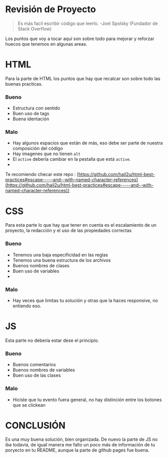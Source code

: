 


# Revisión de Proyecto 


> Es más facil escribir código que leerlo.
> -Joel Spolsky (Fundador de Stack Overflow)

Los puntos que voy a tocar aquí son sobre todo para mejorar y reforzar huecos que tenemos en algunas areas.

# HTML

Para la parte de HTML los puntos que hay que recalcar son sobre todo las buenas practicas.

###  Bueno

- Estructura con sentido
- Buen uso de tags
- Buena identación

### Malo

- Hay algunos espacios que están de más, eso debe ser parte de nuestra composición del código
- Hay imagenes que no tienen `alt`
- El `active` debería cambiar en la pestalla que está `active`.
- 


Te recomiendo checar este repo :
[https://github.com/hail2u/html-best-practices#escape-----and--with-named-character-references](https://github.com/hail2u/html-best-practices#escape-----and--with-named-character-references)}

# CSS

Para esta parte lo que hay que tener en cuenta es el escalamiento de un proyecto, la redacción y el uso de las propiedades correctas

### Bueno

- Tenemos una baja especificidad en las reglas
- Tenemos una buena estructura de los archivos
- Buenos nombres de clases
- Buen uso de variables
- 

### Malo

- Hay veces que limitas tu solución y otras que la haces responsive, no entiendo eso.


# JS

Esta parte no debería estar dese el principio.

### Bueno

- Buenos comentarios
- Buenos nombres de variables
- Buen uso de las clases 

### Malo

- Hiciste que tu evento fuera general, no hay distinción entre los botones que se clickean

# CONCLUSIÓN

Es una muy buena solución, bien organizada. De nuevo la parte de JS no iba todavía, de igual manera me falto un poco más de información de tu poryecto en tu README, aunque la parte de github pages fue buena.
